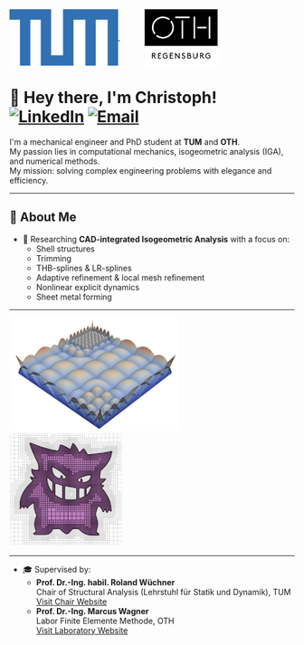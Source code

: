 <div align="left">
  <a href="https://www.tum.de" target="_blank">
    <img src="./tum.png" alt="TUM Logo" height="100" style="vertical-align:middle;"/>
  </a>
  &nbsp;&nbsp;&nbsp;&nbsp;&nbsp;&nbsp;&nbsp;&nbsp;&nbsp;&nbsp;
  <a href="https://www.oth-regensburg.de" target="_blank">
    <img src="./oth.jpg" alt="OTH Regensburg Logo" height="100" style="vertical-align:middle;"/>
  </a>
</div>



# 👋 Hey there, I'm Christoph! [![LinkedIn](https://img.shields.io/badge/-LinkedIn-0A66C2?style=flat&logo=linkedin&logoColor=white)](https://www.linkedin.com/in/christoph-hollweck-5962ab231/) [![Email](https://img.shields.io/badge/-Email-D14836?style=flat&logo=gmail&logoColor=white)](mailto:hollweck.christoph@gmail.com)

I'm a mechanical engineer and PhD student at **TUM** and **OTH**.  
My passion lies in computational mechanics, isogeometric analysis (IGA), and numerical methods.  
My mission: solving complex engineering problems with elegance and efficiency.

---

## 🔬 About Me

- 🧠 Researching **CAD-integrated Isogeometric Analysis** with a focus on:
  - Shell structures
  - Trimming
  - THB-splines & LR-splines
  - Adaptive refinement & local mesh refinement
  - Nonlinear explicit dynamics
  - Sheet metal forming

---
 
  <div align="left">
    <img src="./basis.png" alt="Basis" height="200"/>
    &nbsp;&nbsp;&nbsp;&nbsp;&nbsp;&nbsp;
    <img src="./Gengar.png" alt="Gengar" height="200"/>
  </div>

   ---

- 🎓 Supervised by:
  - **Prof. Dr.-Ing. habil. Roland Wüchner**  
    Chair of Structural Analysis (Lehrstuhl für Statik und Dynamik), TUM  
    [Visit Chair Website](https://www.cee.ed.tum.de/st/startseite/)
  - **Prof. Dr.-Ing. Marcus Wagner**  
    Labor Finite Elemente Methode, OTH  
    [Visit Laboratory Website](https://maschinenbau.oth-regensburg.de/labore/fem)

